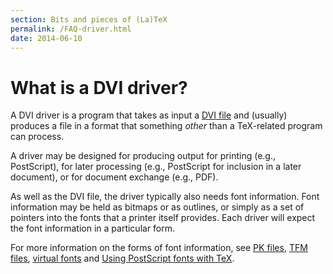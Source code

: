 ```yaml
---
section: Bits and pieces of (La)TeX
permalink: /FAQ-driver.html
date: 2014-06-10
---
```


# What is a DVI driver?

A DVI driver is a program that takes as input a
[DVI file](FAQ-dvi.md)
and (usually) produces a file in a format that something _other_
than a TeX-related program can process.

A driver may be designed for producing output for printing (e.g.,
PostScript), for later processing (e.g., PostScript for inclusion in a later
document), or for document exchange (e.g., PDF).

As well as the DVI file, the driver typically also needs font
information.  Font information may be held as bitmaps or as outlines,
or simply as a set of pointers into the fonts that a printer itself
provides.  Each driver will expect the font information in a particular
form.

For more information on the forms of font information, see
[PK files](FAQ-pk.md),
[TFM files](FAQ-tfm.md),
[virtual fonts](FAQ-virtualfonts.md)
and [Using PostScript fonts with TeX](FAQ-usepsfont.md).

